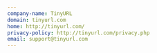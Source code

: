 ```yaml
---
company-name: TinyURL
domain: tinyurl.com
home: http://tinyurl.com/
privacy-policy: http://tinyurl.com/privacy.php
email: support@tinyurl.com
---
```




